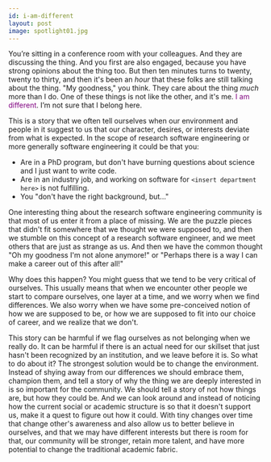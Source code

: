 ```yaml
---
id: i-am-different
layout: post
image: spotlight01.jpg
---
```


You’re sitting in a conference room with your colleagues. And they are discussing the thing. And you first are also engaged, because you have strong opinions about the thing too. But then ten minutes turns to twenty, twenty to thirty, and then it's been an _hour_ that these folks are still talking about the thing. "My goodness," you think. They care about the thing *much* more than I do. One of these things is not like the other, and it's me. <span style="color:purple">I am different</span>. I’m not sure that I belong here.

This is a story that we often tell ourselves when our environment and people in it suggest to us that our character, desires, or interests deviate from what is expected.
In the scope of research software engineering or more generally software engineering it could be that you: 

 - Are in a PhD program, but don't have burning questions about science and I just want to write code.
 - Are in an industry job, and working on software for `<insert department here>` is not fulfilling.
 - You "don't have the right background, but..."

One interesting thing about the research software engineering community is that most of us enter it from a place of missing.
We are the puzzle pieces that didn't fit somewhere that we thought we were supposed to, and then we stumble on this concept of a research software engineer,
and we meet others that are just as strange as us. And then we have the common thought "Oh my goodness I'm not alone anymore!"
or "Perhaps there is a way I can make a career out of this after all!"

Why does this happen? You might guess that we tend to be very critical of ourselves. This usually means that when we encounter other people we start to compare ourselves,
one layer at a time, and we worry when we find differences. We also worry when we have some pre-conceived notion of how we are supposed to be, or how we are supposed to fit into our choice of career, and we realize that we don't.

This story can be harmful if we flag ourselves as not belonging when we really do. It can be harmful if there is an actual need for our skillset that
just hasn't been recognized by an institution, and we leave before it is. So what to do about it? The strongest solution would be to change the environment.
Instead of shying away from our differences we should embrace them, champion them, and tell a story of why the thing we are deeply interested in is so important
for the community. We should tell a story of not how things are, but how they could be. And we can look around and instead of noticing how the current
social or academic structure is so that it doesn't support us, make it a quest to figure out how it could. With tiny changes over time that change other's awareness and
also allow us to better believe in ourselves, and that we may have different interests but there is room for that, our community will be stronger, retain more talent,
and have more potential to change the traditional academic fabric.


